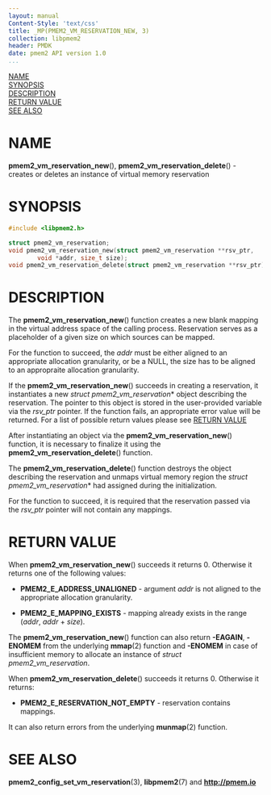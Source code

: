 ```yaml
---
layout: manual
Content-Style: 'text/css'
title: _MP(PMEM2_VM_RESERVATION_NEW, 3)
collection: libpmem2
header: PMDK
date: pmem2 API version 1.0
...
```


[comment]: <> (SPDX-License-Identifier: BSD-3-Clause)
[comment]: <> (Copyright 2020, Intel Corporation)

[comment]: <> (pmem2_vm_reservation_new.3 -- man page for libpmem2 virtual memory reservation API)

[NAME](#name)<br />
[SYNOPSIS](#synopsis)<br />
[DESCRIPTION](#description)<br />
[RETURN VALUE](#return-value)<br />
[SEE ALSO](#see-also)<br />

# NAME #

**pmem2_vm_reservation_new**(), **pmem2_vm_reservation_delete**() - creates or deletes
an instance of virtual memory reservation

# SYNOPSIS #

```c
#include <libpmem2.h>

struct pmem2_vm_reservation;
void pmem2_vm_reservation_new(struct pmem2_vm_reservation **rsv_ptr,
		void *addr, size_t size);
void pmem2_vm_reservation_delete(struct pmem2_vm_reservation **rsv_ptr);
```

# DESCRIPTION #

The **pmem2_vm_reservation_new**() function creates a new blank mapping in the
virtual address space of the calling process. Reservation serves as a placeholder
of a given size on which sources can be mapped.

For the function to succeed, the *addr* must be either aligned to an appropriate allocation granularity,
or be a NULL, the size has to be aligned to an appropraite allocation granularity.

If the **pmem2_vm_reservation_new**() succeeds in creating a reservation, it instantiates a new
*struct pmem2_vm_reservation** object describing the reservation. The pointer to this object
is stored in the user-provided variable via the *rsv_ptr* pointer. If the function fails, an appropriate
error value will be returned. For a list of possible return values please see [RETURN VALUE](#return-value)

After instantiating an object via the **pmem2_vm_reservation_new**() function, it is necessary to
finalize it using the **pmem2_vm_reservation_delete**() function.

The **pmem2_vm_reservation_delete**() function destroys the object describing the reservation and unmaps
virtual memory region the *struct pmem2_vm_reservation** had assigned during the initialization.

For the function to succeed, it is required that the reservation passed via the *rsv_ptr* pointer will not
contain any mappings.

# RETURN VALUE #

When **pmem2_vm_reservation_new**() succeeds it returns 0. Otherwise it returns
one of the following values:

* **PMEM2_E_ADDRESS_UNALIGNED** - argument *addr* is not aligned to the appropriate
allocation granularity.

* **PMEM2_E_MAPPING_EXISTS** - mapping already exists in the range (*addr*, *addr* + *size*).

The **pmem2_vm_reservation_new**() function can also return **-EAGAIN**, **-ENOMEM** from the underlying
**mmap**(2) function and **-ENOMEM** in case of insufficient memory to allocate an instance of
*struct pmem2_vm_reservation*.

When **pmem2_vm_reservation_delete**() succeeds it returns 0. Otherwise it returns:

* **PMEM2_E_RESERVATION_NOT_EMPTY** - reservation contains mappings.

It can also return errors from the underlying **munmap**(2) function.

# SEE ALSO #

**pmem2_config_set_vm_reservation**(3), **libpmem2**(7) and **<http://pmem.io>**
